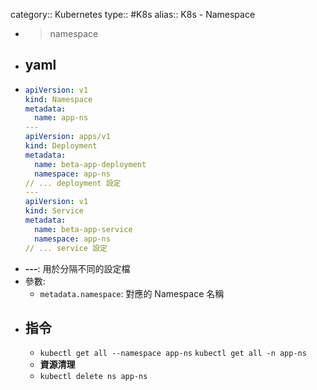 category:: Kubernetes
type:: #K8s
alias:: K8s - Namespace

- > namespace
- ## yaml
- ```yaml
  apiVersion: v1
  kind: Namespace
  metadata:
    name: app-ns
  ---
  apiVersion: apps/v1
  kind: Deployment
  metadata:
    name: beta-app-deployment
    namespace: app-ns
  // ... deployment 設定
  ---
  apiVersion: v1
  kind: Service
  metadata:
    name: beta-app-service
    namespace: app-ns
  // ... service 設定
  
  ```
- **---**: 用於分隔不同的設定檔
- 參數:
	- `metadata.namespace`: 對應的 Namespace 名稱
- ## 指令
	- `kubectl get all --namespace app-ns`
	  `kubectl get all -n app-ns`
	- **資源清理**
	- `kubectl delete ns app-ns`